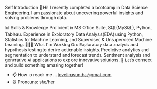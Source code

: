 Self Introduction
🚀 Hi! I recently completed a bootcamp in Data Science Engineering. I am passionate about uncovering powerful insights and solving problems through data.

📊 Skills & Knowledge
Proficient in MS Office Suite, SQL(MySQL), Python, Tableau.
Experience in Exploratory Data Analysis(EDA) using Python, Statistics for Machine Learning, and Supervised & Unsupervised Machine Learning.
👩🏻‍🔬 What I'm Working On:
Exploratory data analysis and hypothesis testing to derive actionable insights.
Predictive analytics and segmentation to understand and forecast trends.
Sentiment analysis and generative AI applications to explore innovative solutions.
🌟 Let’s connect and build something amazing together!

- 📫 How to reach me ... lovelinasuntha@gmail.com
- 😄 Pronouns: she/her

<!---
asunthalovelin/asunthalovelin is a ✨ special ✨ repository because its `README.md` (this file) appears on your GitHub profile.
You can click the Preview link to take a look at your changes.
--->
